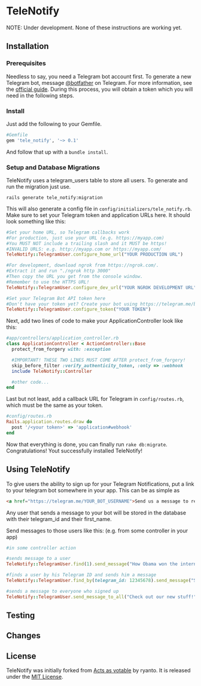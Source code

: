 # TeleNotify

NOTE: Under development. None of these instructions are working yet.

## Installation

### Prerequisites

Needless to say, you need a Telegram bot account first. To generate a new Telegram bot, message [@botfather](https://telegram.me/botfather) on Telegram. For more information, see the [official guide](https://core.telegram.org/bots#botfather).
During this process, you will obtain a token which you will need in the following steps.

### Install

Just add the following to your Gemfile.

```ruby
#Gemfile
gem 'tele_notify', '~> 0.1'
```

And follow that up with a ``bundle install``.

### Setup and Database Migrations

TeleNotify uses a telegram_users table to store all users. To
generate and run the migration just use.

    rails generate tele_notify:migration

This will also generate a config file in ```config/initializers/tele_notify.rb```. Make sure to set your Telegram token and application URLs here. It should look something like this:

```ruby
#Set your home URL, so Telegram callbacks work
#For production, just use your URL (e.g. https://myapp.com)
#You MUST NOT include a trailing slash and it MUST be https!
#INVALID URLS: e.g. http://myapp.com or https://myapp.com/
TeleNotify::TelegramUser.configure_home_url("YOUR PRODUCTION URL")

#For development, download ngrok from https://ngrok.com/.
#Extract it and run "./ngrok http 3000"
#Then copy the URL you get from the console window.
#Remember to use the HTTPS URL!
TeleNotify::TelegramUser.configure_dev_url("YOUR NGROK DEVELOPMENT URL")

#Set your Telegram Bot API token here
#Don't have your token yet? Create your bot using https://telegram.me/botfather
TeleNotify::TelegramUser.configure_token("YOUR TOKEN")
```

Next, add two lines of code to make your ApplicationController look like this:

```ruby
#app/controllers/application_controller.rb
class ApplicationController < ActionController::Base
  protect_from_forgery with: :exception

  #IMPORTANT! THESE TWO LINES MUST COME AFTER protect_from_forgery!
  skip_before_filter :verify_authenticity_token, :only => :webhook
  include TeleNotify::Controller

  #other code...
end
```

Last but not least, add a callback URL for Telegram in ```config/routes.rb```, which must be the same as your token.

```ruby
#config/routes.rb
Rails.application.routes.draw do
  post '/<your token>' => 'application#webhook'
end
```

Now that everything is done, you can finally run ```rake db:migrate```. Congratulations! Yout successfully installed TeleNotify!

## Using TeleNotify

To give users the ability to sign up for your Telegram Notifications, put a link to your telegram bot somewhere in your app. This can be as simple as

```html
<a href="https://telegram.me/YOUR_BOT_USERNAME">Send us a message to receive Push Notifications via Telegram!"</a>
```

Any user that sends a message to your bot will be stored in the database with their telegram_id and their first_name.

Send messages to those users like this: (e.g. from some controller in your app)

```ruby
#in some controller action

#sends message to a user
TeleNotify::TelegramUser.find(1).send_message("How Obama won the internet: Read more at http://example.com")

#finds a user by his Telegram ID and sends him a message
TeleNotify::TelegramUser.find_by(telegram_id: 12345678).send_message("Some other notification")

#sends a message to everyone who signed up
TeleNotify::TelegramUser.send_message_to_all("Check out our new stuff!")

```

## Testing

## Changes

## License

TeleNotify was initially forked from [Acts as votable](https://github.com/ryanto/acts_as_votable) by ryanto. It is released under the [MIT
License](http://www.opensource.org/licenses/MIT).
